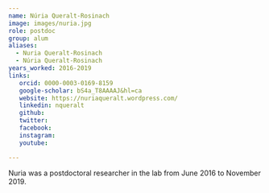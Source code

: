 ```yaml
---
name: Núria Queralt-Rosinach
image: images/nuria.jpg
role: postdoc
group: alum
aliases:
  - Nuria Queralt-Rosinach
  - Núria Queralt-Rosinach
years_worked: 2016-2019
links:
   orcid: 0000-0003-0169-8159
   google-scholar: bS4a_T8AAAAJ&hl=ca
   website: https://nuriaqueralt.wordpress.com/
   linkedin: nqueralt
   github:
   twitter:
   facebook:
   instagram: 
   youtube:

---
```


Nuria was a postdoctoral researcher in the lab from June 2016 to November 2019.